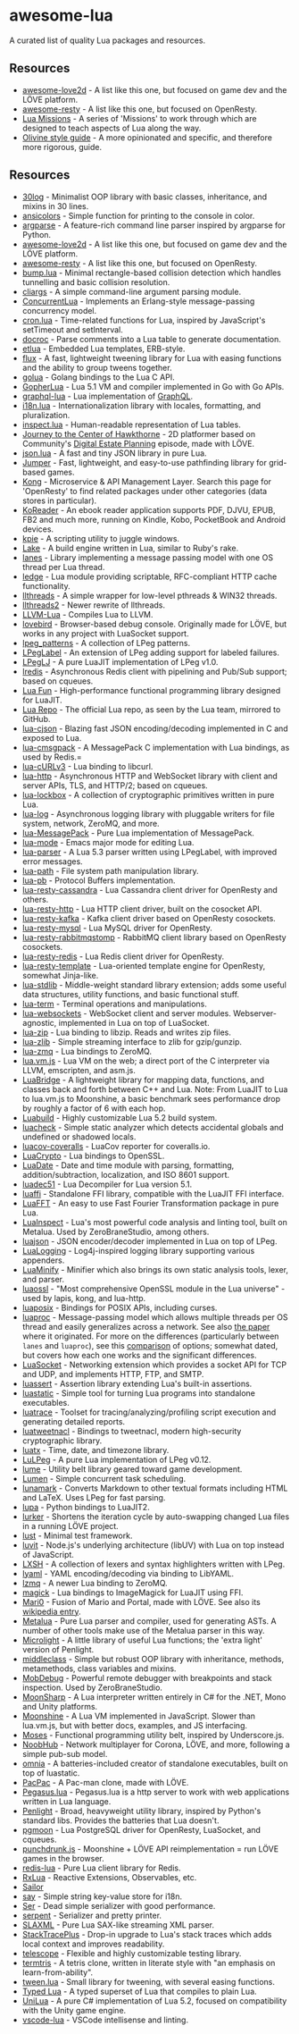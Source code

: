# awesome-lua

A curated list of quality Lua packages and resources.

## Resources

- [awesome-love2d](https://github.com/love2d-community/awesome-love2d) - A list like this one, but focused on game dev and the LÖVE platform.
- [awesome-resty](https://github.com/bungle/awesome-resty) - A list like this one, but focused on OpenResty.
- [Lua Missions](https://github.com/kikito/lua_missions) - A series of 'Missions' to work through which are designed to teach aspects of Lua along the way.
- [Olivine style guide](https://github.com/Olivine-Labs/lua-style-guide) - A more opinionated and specific, and therefore more rigorous, guide.

## Resources

- [30log](https://github.com/Yonaba/30log) - Minimalist OOP library with basic classes, inheritance, and mixins in 30 lines.
- [ansicolors](https://github.com/kikito/ansicolors.lua) - Simple function for printing to the console in color.
- [argparse](https://github.com/mpeterv/argparse) - A feature-rich command line parser inspired by argparse for Python.
- [awesome-love2d](https://github.com/love2d-community/awesome-love2d) - A list like this one, but focused on game dev and the LÖVE platform.
- [awesome-resty](https://github.com/bungle/awesome-resty) - A list like this one, but focused on OpenResty.
- [bump.lua](https://github.com/kikito/bump.lua) - Minimal rectangle-based collision detection which handles tunnelling and basic collision resolution.
- [cliargs](https://github.com/amireh/lua_cliargs) - A simple command-line argument parsing module.
- [ConcurrentLua](https://github.com/lefcha/concurrentlua) - Implements an Erlang-style message-passing concurrency model.
- [cron.lua](https://github.com/kikito/cron.lua) - Time-related functions for Lua, inspired by JavaScript's setTimeout and setInterval.
- [docroc](https://github.com/bjornbytes/docroc) - Parse comments into a Lua table to generate documentation.
- [etlua](https://github.com/leafo/etlua) - Embedded Lua templates, ERB-style.
- [flux](https://github.com/rxi/flux) - A fast, lightweight tweening library for Lua with easing functions and the ability to group tweens together.
- [golua](https://github.com/aarzilli/golua) - Golang bindings to the Lua C API.
- [GopherLua](https://github.com/yuin/gopher-lua) - Lua 5.1 VM and compiler implemented in Go with Go APIs.
- [graphql-lua](https://github.com/bjornbytes/graphql-lua) - Lua implementation of [GraphQL](http://graphql.org/).
- [i18n.lua](https://github.com/kikito/i18n.lua) - Internationalization library with locales, formatting, and pluralization.
- [inspect.lua](https://github.com/kikito/inspect.lua) - Human-readable representation of Lua tables.
- [Journey to the Center of Hawkthorne](https://github.com/hawkthorne/hawkthorne-journey) - 2D platformer based on Community's [Digital Estate Planning](https://en.wikipedia.org/wiki/Digital_Estate_Planning) episode, made with LÖVE.
- [json.lua](https://github.com/rxi/json.lua) - A fast and tiny JSON library in pure Lua.
- [Jumper](https://github.com/Yonaba/Jumper) - Fast, lightweight, and easy-to-use pathfinding library for grid-based games.
- [Kong](https://github.com/Kong/kong) - Microservice & API Management Layer. Search this page for 'OpenResty' to find related packages under other categories (data stores in particular).
- [KoReader](https://github.com/koreader/koreader) - An ebook reader application supports PDF, DJVU, EPUB, FB2 and much more, running on Kindle, Kobo, PocketBook and Android devices.
- [kpie](https://github.com/skx/kpie) - A scripting utility to juggle windows.
- [Lake](https://github.com/stevedonovan/Lake) - A build engine written in Lua, similar to Ruby's rake.
- [lanes](https://github.com/LuaLanes/lanes) - Library implementing a message passing model with one OS thread per Lua thread.
- [ledge](https://github.com/pintsized/ledge) - Lua module providing scriptable, RFC-compliant HTTP cache functionality.
- [llthreads](https://github.com/Neopallium/lua-llthreads) - A simple wrapper for low-level pthreads & WIN32 threads.
- [llthreads2](https://github.com/moteus/lua-llthreads2) - Newer rewrite of llthreads.
- [LLVM-Lua](https://github.com/neopallium/llvm-lua) - Compiles Lua to LLVM.
- [lovebird](https://github.com/rxi/lovebird) - Browser-based debug console. Originally made for LÖVE, but works in any project with LuaSocket support.
- [lpeg_patterns](https://github.com/daurnimator/lpeg_patterns) - A collection of LPeg patterns.
- [LPegLabel](https://github.com/sqmedeiros/lpeglabel) - An extension of LPeg adding support for labeled failures.
- [LPegLJ](https://github.com/sacek/LPegLJ) - A pure LuaJIT implementation of LPeg v1.0.
- [lredis](https://github.com/daurnimator/lredis) - Asynchronous Redis client with pipelining and Pub/Sub support; based on cqueues.
- [Lua Fun](https://github.com/luafun/luafun) - High-performance functional programming library designed for LuaJIT.
- [Lua Repo](https://github.com/lua/lua) - The official Lua repo, as seen by the Lua team, mirrored to GitHub.
- [lua-cjson](https://github.com/mpx/lua-cjson) - Blazing fast JSON encoding/decoding implemented in C and exposed to Lua.
- [lua-cmsgpack](https://github.com/antirez/lua-cmsgpack) - A MessagePack C implementation with Lua bindings, as used by Redis.=
- [lua-cURLv3](https://github.com/Lua-cURL/Lua-cURLv3) - Lua binding to libcurl.
- [lua-http](https://github.com/daurnimator/lua-http) - Asynchronous HTTP and WebSocket library with client and server APIs, TLS, and HTTP/2; based on cqueues.
- [lua-lockbox](https://github.com/somesocks/lua-lockbox) - A collection of cryptographic primitives written in pure Lua.
- [lua-log](https://github.com/moteus/lua-log) - Asynchronous logging library with pluggable writers for file system, network, ZeroMQ, and more.
- [lua-MessagePack](https://github.com/fperrad/lua-MessagePack) - Pure Lua implementation of MessagePack.
- [lua-mode](https://github.com/immerrr/lua-mode) - Emacs major mode for editing Lua.
- [lua-parser](https://github.com/andremm/lua-parser) - A Lua 5.3 parser written using LPegLabel, with improved error messages.
- [lua-path](https://github.com/moteus/lua-path) - File system path manipulation library.
- [lua-pb](https://github.com/Neopallium/lua-pb) - Protocol Buffers implementation.
- [lua-resty-cassandra](https://github.com/jbochi/lua-resty-cassandra) - Lua Cassandra client driver for OpenResty and others.
- [lua-resty-http](https://github.com/pintsized/lua-resty-http) - Lua HTTP client driver, built on the cosocket API.
- [lua-resty-kafka](https://github.com/doujiang24/lua-resty-kafka) - Kafka client driver based on OpenResty cosockets.
- [lua-resty-mysql](https://github.com/openresty/lua-resty-mysql) - Lua MySQL driver for OpenResty.
- [lua-resty-rabbitmqstomp](https://github.com/wingify/lua-resty-rabbitmqstomp) - RabbitMQ client library based on OpenResty cosockets.
- [lua-resty-redis](https://github.com/openresty/lua-resty-redis) - Lua Redis client driver for OpenResty.
- [lua-resty-template](https://github.com/bungle/lua-resty-template) - Lua-oriented template engine for OpenResty, somewhat Jinja-like.
- [lua-stdlib](https://github.com/lua-stdlib/lua-stdlib) - Middle-weight standard library extension; adds some useful data structures, utility functions, and basic functional stuff.
- [lua-term](https://github.com/hoelzro/lua-term) - Terminal operations and manipulations.
- [lua-websockets](https://github.com/lipp/lua-websockets) - WebSocket client and server modules. Webserver-agnostic, implemented in Lua on top of LuaSocket.
- [lua-zip](https://github.com/brimworks/lua-zip) - Lua binding to libzip. Reads and writes zip files.
- [lua-zlib](https://github.com/brimworks/lua-zlib) - Simple streaming interface to zlib for gzip/gunzip.
- [lua-zmq](https://github.com/Neopallium/lua-zmq) - Lua bindings to ZeroMQ.
- [lua.vm.js](https://github.com/daurnimator/lua.vm.js) - Lua VM on the web; a direct port of the C interpreter via LLVM, emscripten, and asm.js.
- [LuaBridge](https://github.com/vinniefalco/LuaBridge) - A lightweight library for mapping data, functions, and classes back and forth between C++ and Lua. Note: From LuaJIT to Lua to lua.vm.js to Moonshine, a basic benchmark sees performance drop by roughly a factor of 6 with each hop.
- [Luabuild](https://github.com/stevedonovan/luabuild) - Highly customizable Lua 5.2 build system.
- [luacheck](https://github.com/mpeterv/luacheck) - Simple static analyzer which detects accidental globals and undefined or shadowed locals.
- [luacov-coveralls](https://github.com/moteus/luacov-coveralls) - LuaCov reporter for coveralls.io.
- [LuaCrypto](https://github.com/mkottman/luacrypto) - Lua bindings to OpenSSL.
- [LuaDate](https://github.com/Tieske/date) - Date and time module with parsing, formatting, addition/subtraction, localization, and ISO 8601 support.
- [luadec51](https://github.com/sztupy/luadec51) - Lua Decompiler for Lua version 5.1.
- [luaffi](https://github.com/jmckaskill/luaffi) - Standalone FFI library, compatible with the LuaJIT FFI interface.
- [LuaFFT](https://github.com/h4rm/luafft) - An easy to use Fast Fourier Transformation package in pure Lua.
- [LuaInspect](https://github.com/davidm/lua-inspect) - Lua's most powerful code analysis and linting tool, built on Metalua. Used by ZeroBraneStudio, among others.
- [luajson](https://github.com/harningt/luajson) - JSON encoder/decoder implemented in Lua on top of LPeg.
- [LuaLogging](https://github.com/Neopallium/lualogging) - Log4j-inspired logging library supporting various appenders.
- [LuaMinify](https://github.com/stravant/LuaMinify) - Minifier which also brings its own static analysis tools, lexer, and parser.
- [luaossl](https://github.com/wahern/luaossl) - "Most comprehensive OpenSSL module in the Lua universe" - used by lapis, kong, and lua-http.
- [luaposix](https://github.com/luaposix/luaposix) - Bindings for POSIX APIs, including curses.
- [luaproc](https://github.com/askyrme/luaproc) - Message-passing model which allows multiple threads per OS thread and easily generalizes across a network. See also [the paper](http://www.inf.puc-rio.br/~roberto/docs/ry08-05.pdf) where it originated. For more on the differences (particularly between `lanes` and `luaproc`), see this [comparison](http://www.luteus.biz/Download/LoriotPro_Doc/LUA/LUA_For_Windows/lanes/comparison.html) of options; somewhat dated, but covers how each one works and the significant differences.
- [LuaSocket](https://github.com/diegonehab/luasocket) - Networking extension which provides a socket API for TCP and UDP, and implements HTTP, FTP, and SMTP.
- [luassert](https://github.com/Olivine-Labs/luassert) - Assertion library extending Lua's built-in assertions.
- [luastatic](https://github.com/ers35/luastatic) - Simple tool for turning Lua programs into standalone executables.
- [luatrace](https://github.com/geoffleyland/luatrace) - Toolset for tracing/analyzing/profiling script execution and generating detailed reports.
- [luatweetnacl](https://github.com/philanc/luatweetnacl) - Bindings to tweetnacl, modern high-security cryptographic library.
- [luatx](https://github.com/daurnimator/luatz) - Time, date, and timezone library.
- [LuLPeg](https://github.com/pygy/LuLPeg) - A pure Lua implementation of LPeg v0.12.
- [lume](https://github.com/rxi/lume) - Utility belt library geared toward game development.
- [Lumen](https://github.com/xopxe/Lumen) - Simple concurrent task scheduling.
- [lunamark](https://github.com/jgm/lunamark) - Converts Markdown to other textual formats including HTML and LaTeX. Uses LPeg for fast parsing.
- [lupa](https://github.com/scoder/lupa) - Python bindings to LuaJIT2.
- [lurker](https://github.com/rxi/lurker) - Shortens the iteration cycle by auto-swapping changed Lua files in a running LÖVE project.
- [lust](https://github.com/bjornbytes/lust) - Minimal test framework.
- [luvit](https://github.com/luvit/luvit) - Node.js's underlying architecture (libUV) with Lua on top instead of JavaScript.
- [LXSH](https://github.com/xolox/lua-lxsh) - A collection of lexers and syntax highlighters written with LPeg.
- [lyaml](https://github.com/gvvaughan/lyaml) - YAML encoding/decoding via binding to LibYAML.
- [lzmq](https://github.com/zeromq/lzmq) - A newer Lua binding to ZeroMQ.
- [magick](https://github.com/leafo/magick) - Lua bindings to ImageMagick for LuaJIT using FFI.
- [Mari0](https://github.com/Stabyourself/mari0) - Fusion of Mario and Portal, made with LÖVE. See also its [wikipedia entry](https://en.wikipedia.org/wiki/Mari0).
- [Metalua](https://github.com/fab13n/metalua) - Pure Lua parser and compiler, used for generating ASTs. A number of other tools make use of the Metalua parser in this way.
- [Microlight](https://github.com/stevedonovan/Microlight) - A little library of useful Lua functions; the 'extra light' version of Penlight.
- [middleclass](https://github.com/kikito/middleclass) - Simple but robust OOP library with inheritance, methods, metamethods, class variables and mixins.
- [MobDebug](https://github.com/pkulchenko/MobDebug) - Powerful remote debugger with breakpoints and stack inspection. Used by ZeroBraneStudio.
- [MoonSharp](https://github.com/xanathar/moonsharp) - A Lua interpreter written entirely in C# for the .NET, Mono and Unity platforms.
- [Moonshine](https://github.com/gamesys/moonshine) - A Lua VM implemented in JavaScript. Slower than lua.vm.js, but with better docs, examples, and JS interfacing.
- [Moses](https://github.com/Yonaba/Moses) - Functional programming utility belt, inspired by Underscore.js.
- [NoobHub](https://github.com/Overtorment/NoobHub) - Network multiplayer for Corona, LÖVE, and more, following a simple pub-sub model.
- [omnia](https://github.com/tongson/omnia) - A batteries-included creator of standalone executables, built on top of luastatic.
- [PacPac](https://github.com/tylerneylon/pacpac) - A Pac-man clone, made with LÖVE.
- [Pegasus.lua](https://github.com/EvandroLG/pegasus.lua) - Pegasus.lua is a http server to work with web applications written in Lua language.
- [Penlight](https://github.com/stevedonovan/Penlight) - Broad, heavyweight utility library, inspired by Python's standard libs. Provides the batteries that Lua doesn't.
- [pgmoon](https://github.com/leafo/pgmoon) - Lua PostgreSQL driver for OpenResty, LuaSocket, and cqueues.
- [punchdrunk.js](https://github.com/TannerRogalsky/punchdrunk) - Moonshine + LÖVE API reimplementation = run LÖVE games in the browser.
- [redis-lua](https://github.com/nrk/redis-lua) - Pure Lua client library for Redis.
- [RxLua](https://github.com/bjornbytes/RxLua) - Reactive Extensions, Observables, etc.
- [Sailor](https://github.com/sailorproject/sailor)
- [say](https://github.com/Olivine-Labs/say) - Simple string key-value store for i18n.
- [Ser](https://github.com/gvx/Ser) - Dead simple serializer with good performance.
- [serpent](https://github.com/pkulchenko/serpent) - Serializer and pretty printer.
- [SLAXML](https://github.com/Phrogz/SLAXML) - Pure Lua SAX-like streaming XML parser.
- [StackTracePlus](https://github.com/ignacio/StackTracePlus) - Drop-in upgrade to Lua's stack traces which adds local context and improves readability.
- [telescope](https://github.com/norman/telescope) - Flexible and highly customizable testing library.
- [termtris](https://github.com/tylerneylon/termtris) - A tetris clone, written in literate style with "an emphasis on learn-from-ability".
- [tween.lua](https://github.com/kikito/tween.lua) - Small library for tweening, with several easing functions.
- [Typed Lua](https://github.com/andremm/typedlua) - A typed superset of Lua that compiles to plain Lua.
- [UniLua](https://github.com/xebecnan/UniLua) - A pure C# implementation of Lua 5.2, focused on compatibility with the Unity game engine.
- [vscode-lua](https://github.com/trixnz/vscode-lua) - VSCode intellisense and linting.
